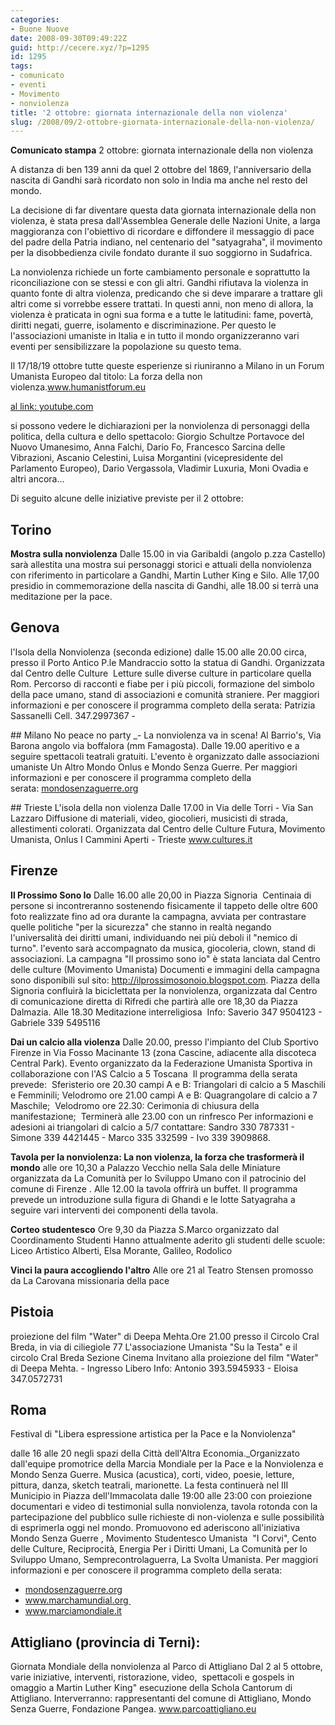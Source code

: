 ```yaml
---
categories:
- Buone Nuove
date: 2008-09-30T09:49:22Z
guid: http://cecere.xyz/?p=1295
id: 1295
tags:
- comunicato
- eventi
- Movimento
- nonviolenza
title: '2 ottobre: giornata internazionale della non violenza'
slug: /2008/09/2-ottobre-giornata-internazionale-della-non-violenza/
---
```


**Comunicato stampa**
2 ottobre: giornata internazionale della non violenza

A distanza di ben 139 anni da quel 2 ottobre del 1869, l'anniversario della nascita di Gandhi sarà ricordato non solo in India ma anche nel resto del mondo.

La decisione di far diventare questa data giornata internazionale della non violenza, è stata presa dall'Assemblea Generale delle Nazioni Unite, a larga maggioranza con l'obiettivo di ricordare e diffondere il messaggio di pace del padre della Patria indiano, nel centenario del "satyagraha", il movimento per la disobbedienza civile fondato durante il suo soggiorno in Sudafrica.

La nonviolenza richiede un forte cambiamento personale e soprattutto la riconciliazione con se stessi e con gli altri. Gandhi rifiutava la violenza in quanto fonte di altra violenza, predicando che si deve imparare a trattare gli altri come si vorrebbe essere trattati. In questi anni, non meno di allora, la violenza è praticata in ogni sua forma e a tutte le latitudini: fame, povertà, diritti negati, guerre, isolamento e discriminazione. Per questo le l'associazioni umaniste in Italia e in tutto il mondo organizzeranno vari eventi per sensibilizzare la popolazione su questo tema.

Il 17/18/19 ottobre tutte queste esperienze si riuniranno a Milano in un Forum Umanista Europeo dal titolo: La forza della non violenza.<a href="http://www.humanistforum.eu/" target="_blank">www.humanistforum.eu</a>

<a href="http://it.youtube.com/EuropeForPeace" target="_self">al link: youtube.com</a>

si possono vedere le dichiarazioni per la nonviolenza di personaggi della politica, della cultura e dello spettacolo: Giorgio Schultze Portavoce del Nuovo Umanesimo, Anna Falchi, Dario Fo, Francesco Sarcina delle Vibrazioni, Ascanio Celestini, Luisa Morgantini (vicepresidente del Parlamento Europeo), Dario Vergassola, Vladimir Luxuria, Moni Ovadia e altri ancora…

Di seguito alcune delle iniziative previste per il 2 ottobre:

## Torino
**Mostra sulla nonviolenza**
Dalle 15.00 in via Garibaldi (angolo p.zza Castello) sarà allestita una mostra sui personaggi storici e attuali della nonviolenza con riferimento in particolare a Gandhi, Martin Luther King e Silo.
Alle 17,00 presidio in commemorazione della nascita di Gandhi, alle 18.00 si terrà una meditazione per la pace.

## Genova
l'Isola della Nonviolenza (seconda edizione)
dalle 15.00 alle 20.00 circa, presso il Porto Antico P.le Mandraccio sotto la statua di Gandhi.
Organizzata dal Centro delle Culture 
Letture sulle diverse culture in particolare quella Rom. Percorso di racconti e fiabe per i più piccoli, formazione del simbolo della pace umano, stand di associazioni e comunità straniere.
Per maggiori informazioni e per conoscere il programma completo della serata: Patrizia Sassanelli
Cell. 347.2997367 -

## Milano
No peace no party _- La nonviolenza va in scena!
Al Barrio's, Via Barona angolo via boffalora (mm Famagosta).
Dalle 19.00 aperitivo e a seguire spettacoli teatrali gratuiti. L'evento è organizzato dalle associazioni umaniste Un Altro Mondo Onlus e Mondo Senza Guerre. Per maggiori informazioni e per conoscere il programma completo della serata: <a href="http://www.mondosenzaguerre.org/" target="_blank">mondosenzaguerre.org</a> 

## Trieste
L'isola della non violenza
Dalle 17.00 in Via delle Torri - Via San Lazzaro
Diffusione di materiali, video, giocolieri, musicisti di strada, allestimenti colorati.
Organizzata dal Centro delle Culture Futura, Movimento Umanista, Onlus I Cammini Aperti - Trieste
<a href="http://www.cultures.it/attivita/2008/index.html" target="_blank">www.cultures.it</a> 

## Firenze
**Il Prossimo Sono Io**
Dalle 16.00 alle 20,00 in Piazza Signoria 
Centinaia di persone si incontreranno sostenendo fisicamente il tappeto delle oltre 600 foto realizzate fino ad ora durante la campagna, avviata per contrastare quelle politiche "per la sicurezza" che stanno in realtà negando l'universalità dei diritti umani, individuando nei più deboli il "nemico di turno".
l'evento sarà accompagnato da musica, giocoleria, clown, stand di associazioni.
La campagna "Il prossimo sono io" è stata lanciata dal Centro delle culture (Movimento Umanista) Documenti e immagini della campagna sono disponibili sul sito: <a href="http://ilprossimosonoio.blogspot.com/">http://ilprossimosonoio.blogspot.com</a>.
Piazza della Signoria confluirà la biciclettata per la nonviolenza, organizzata dal Centro di comunicazione diretta di Rifredi che partirà alle ore 18,30 da Piazza Dalmazia.
Alle 18.30 Meditazione interreligiosa 
Info: Saverio 347 9504123 - Gabriele 339 5495116

**Dai un calcio alla violenza**
Dalle 20.00, presso l'impianto del Club Sportivo Firenze in Via Fosso Macinante 13 (zona Cascine, adiacente alla discoteca Central Park).
Evento organizzato da la Federazione Umanista Sportiva in collaborazione con l'AS Calcio a 5 Toscana 
Il programma della serata prevede: 
Sferisterio ore 20.30 campi A e B: Triangolari di calcio a 5 Maschili e Femminili;
Velodromo ore 21.00 campi A e B: Quagrangolare di calcio a 7 Maschile; 
Velodromo ore 22.30: Cerimonia di chiusura della manifestazione; 
Terminerà alle 23.00 con un rinfresco
Per informazioni e adesioni ai triangolari di calcio a 5/7 contattare: Sandro 330 787331 - Simone 339 4421445 - Marco 335 332599 - Ivo 339 3909868.

**Tavola per la nonviolenza: La non violenza, la forza che trasformerà il mondo**
alle ore 10,30 a Palazzo Vecchio nella Sala delle Miniature organizzata da La Comunità per lo Sviluppo Umano con il patrocinio del comune di Firenze . Alle 12.00 la tavola offrirà un buffet. Il programma prevede un introduzione sulla figura di Ghandi e le lotte Satyagraha a seguire
vari interventi dei componenti della tavola. 

**Corteo studentesco**
Ore 9,30 da Piazza S.Marco organizzato dal Coordinamento Studenti
Hanno attualmente aderito gli studenti delle scuole: Liceo Artistico Alberti, Elsa Morante, Galileo, Rodolico

**Vinci la paura accogliendo l'altro**
Alle ore 21 al Teatro Stensen promosso da La Carovana missionaria della pace

## Pistoia
proiezione del film "Water" di Deepa Mehta.Ore 21.00 presso il Circolo Cral Breda, in via di ciliegiole 77
L'associazione Umanista "Su la Testa" e il circolo Cral Breda Sezione Cinema Invitano alla proiezione del film "Water" di Deepa Mehta. - Ingresso Libero
Info: Antonio 393.5945933 - Eloisa 347.0572731 

## Roma
Festival di "Libera espressione artistica per la Pace e la Nonviolenza"

dalle 16 alle 20 negli spazi della Città dell'Altra Economia._Organizzato dall'equipe promotrice della Marcia Mondiale per la Pace e la Nonviolenza e Mondo Senza Guerre.
Musica (acustica), corti, video, poesie, letture, pittura, danza, sketch teatrali, marionette.
La festa continuerà nel III Municipio in Piazza dell'Immacolata dalle 19:00 alle 23:00 con proiezione documentari e video di testimonial sulla nonviolenza, tavola rotonda con la partecipazione del pubblico sulle richieste di non-violenza e sulle possibilità di esprimerla oggi nel mondo.
Promuovono ed aderiscono all'iniziativa  Mondo Senza Guerre , Movimento Studentesco Umanista  "I Corvi", Cento delle Culture, Reciprocità, Energia Per i Diritti Umani, La Comunità per lo Sviluppo Umano, Semprecontrolaguerra, La Svolta Umanista.
Per maggiori informazioni e per conoscere il programma completo della serata:
- <a href="http://www.mondosenzaguerre.org/" target="_blank">mondosenzaguerre.org</a>
- <a href="http://www.marchamundial.org/" target="_self">www.marchamundial.org </a>
- <a href="http://www.marciamondiale.org/" target="_self">www.marciamondiale.it</a> 
              
## Attigliano (provincia di Terni):
Giornata Mondiale della nonviolenza al Parco di Attigliano
Dal 2 al 5 ottobre, varie iniziative, interventi, ristorazione, video,  spettacoli e gospels in omaggio a Martin Luther King" esecuzione della Schola Cantorum di Attigliano. Interverranno: rappresentanti del comune di Attigliano, Mondo Senza Guerre, Fondazione Pangea.
<a href="http://www.parcoattigliano.eu/" target="_blank">www.parcoattigliano.eu</a>